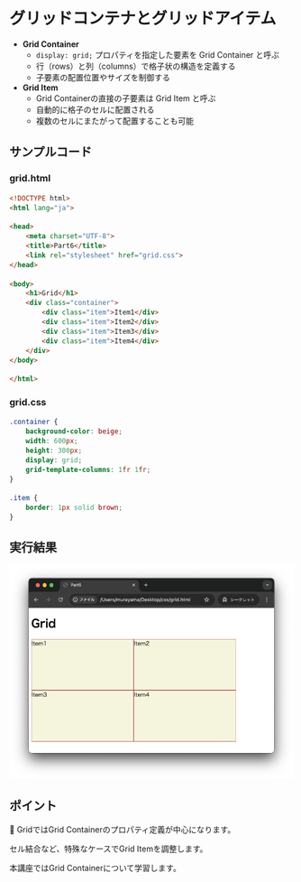 # グリッドコンテナとグリッドアイテム

+ **Grid Container**
  + `display: grid;` プロパティを指定した要素を Grid Container と呼ぶ
  + 行（rows）と列（columns）で格子状の構造を定義する
  + 子要素の配置位置やサイズを制御する
+ **Grid Item**
  + Grid Containerの直接の子要素は Grid Item と呼ぶ
  + 自動的に格子のセルに配置される
  + 複数のセルにまたがって配置することも可能

## サンプルコード

### grid.html

```html
<!DOCTYPE html>
<html lang="ja">

<head>
    <meta charset="UTF-8">
    <title>Part6</title>
    <link rel="stylesheet" href="grid.css">
</head>

<body>
    <h1>Grid</h1>
    <div class="container">
        <div class="item">Item1</div>
        <div class="item">Item2</div>
        <div class="item">Item3</div>
        <div class="item">Item4</div>
    </div>
</body>

</html>
```

### grid.css

```css
.container {
    background-color: beige;
    width: 600px;
    height: 300px;
    display: grid;
    grid-template-columns: 1fr 1fr;
}

.item {
    border: 1px solid brown;
}
```

## 実行結果

![](https://raw.githubusercontent.com/murayama333/md2slide/refs/heads/main/md/css/part6/img/02.png)

## ポイント

💬 GridではGrid Containerのプロパティ定義が中心になります。

セル結合など、特殊なケースでGrid Itemを調整します。

本講座ではGrid Containerについて学習します。

